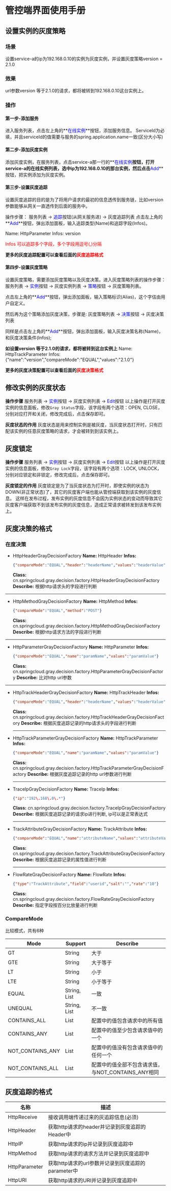 # 管控端界面使用手册
## 设置实例的灰度策略
### 场景
设置service-a的ip为192.168.0.10的实例为灰度实例，并设置灰度策略version = 2.1.0 

### 效果
url参数version 等于2.1.0的请求，都将被转到192.168.0.10这台实例上。

### 操作

#### 第一步-添加服务
进入服务列表，点击左上角的**<font color=blue>在线实例</font>**按钮，添加服务信息。
ServiceId为必填，并且serviceId的值需要与服务的spring.application.name一致(区分大小写)

#### 第二步-添加灰度实例
添加灰度实例，在服务列表，点击service-a那一行的**<font color=blue>在线实例</font>**按钮，打开service-a的在线实例列表，选中ip为192.168.0.10的那台实例，然后点击**<font color=blue>Add</font>**按钮，把实例添加为灰度实例。

#### 第三步-设置灰度追踪
设置灰度追踪的目的是为了将用户请求的最初的信息透传到服务链，比如version参数能够从网关一直透传到后面的服务中。

操作步骤： 服务列表 -> <font color=blue>追踪</font>按钮(从网关服务进) -> 灰度追踪列表
点击左上角的**<font color=blue>Add</font>**按钮，弹出添加面板，输入追踪类型(Name)和追踪字段(Infos)。

Name: HttpParameter
Infos: version

<font color=red>Infos 可以追踪多个字段，多个字段用逗号(,)分隔</font>

**更多的灰度追踪配置可以查看后面的<font color=red>灰度追踪格式</font>**


#### 第四步-设置灰度策略
设置灰度策略，需要添加灰度策略以及灰度决策。进入灰度策略列表的操作步骤：服务列表 -> <font color=blue>实例</font>按钮 -> 灰度实例列表 -> <font color=blue>策略</font>按钮 -> 灰度策略列表。

点击左上角的**<font color=blue>Add</font>**按钮，弹出添加面板，输入策略标识(Alias)，这个字估由用户自定义。


然后再为这个策略添加灰度决策，步骤是: 灰度策略列表 -> <font color=blue>决策</font>按钮 -> 灰度决策列表

同样是点击左上角的**<font color=blue>Add</font>**按钮，弹出添加面板，输入灰度决策名称(Name)，和灰度决策条件(Infos);

**如设置version 等于2.1.0的请求，都将被转到这台实例上**
Name: HttpTrackParameter
Infos: {"name":"version","compareMode":"EQUAL","values":"2.1.0"}

**更多的灰度决策配置可以查看后面的<font color=red>灰度决策格式</font>**






## 修改实例的灰度状态
**操作步骤**
服务列表 -> <font color=blue>实例</font>按钮 -> 灰度实例列表 -> <font color=blue>Edit</font>按钮
以上操作是打开灰度实例的信息面板，修改`Gray Status`字段，该字段有两个选项：OPEN, CLOSE，分别对应打开和关闭，修改完成后，点击保存即可。

**灰度状态的作用**
灰度状态是用来控制实例是被灰度，当灰度状态打开时，只有匹配该实例的任意灰度策略的请求，才会被转到到该实例上。


## 灰度锁定
**操作步骤**
服务列表 -> <font color=blue>实例</font>按钮 -> 灰度实例列表 -> <font color=blue>Edit</font>按钮
以上操作是打开灰度实例的信息面板，修改`Gray Lock`字段，该字段有两个选项：LOCK, UNLOCK，分别对应锁定和非锁定，修改完成后，点击保存即可。

**灰度锁定的作用**
灰度锁定是为了当灰度状态为打开时，即使实例的状态为DOWN(非正常状态)了，其它的灰度客户端也能从管控端获取到该实例的灰度信息。
这样在发布过程，发布实例的灰度信息不会因为实例状态的变动而导致其它灰度客户端获取不到该发布实例的灰度信息，造成正常请求被转发到该发布实例上。



## 灰度决策的格式
### 在度决策
* HttpHeaderGrayDecisionFactory
	**Name:** HttpHeader
	**Infos:** 
	``` json
	{"compareMode":"EQUAL","header":"headerName","values":"headerValue"}
	```
	
	**Class:** cn.springcloud.gray.decision.factory.HttpHeaderGrayDecisionFactory
	**Describe:** 根据http请求头的字段进行判断

---

* HttpMethodGrayDecisionFactory
	**Name:** HttpMethod
	**Infos:** 
	``` json
	{"compareMode":"EQUAL","method":"POST"}
	```
	
	**Class:** cn.springcloud.gray.decision.factory.HttpMethodGrayDecisionFactory
	**Describe:** 根据http请求方法的字段进行判断

---

* HttpParameterGrayDecisionFactory
	**Name:** HttpParameter
	**Infos:** 
	``` json
	{"compareMode":"EQUAL","name":"paramName","values":"paramValue"}
	```
	
	**Class:** cn.springcloud.gray.decision.factory.HttpParameterGrayDecisionFactory
	**Describe:** 比对http url参数

---

* HttpTrackHeaderGrayDecisionFactory
	**Name:** HttpTrackHeader
	**Infos:** 
	``` json
	{"compareMode":"EQUAL","header":"headerName","values":"headerValue"}
	```
	
	**Class:** cn.springcloud.gray.decision.factory.HttpTrackHeaderGrayDecisionFactory
	**Describe:** 根据灰度追踪记录的http请求头的字段进行判断
	
	---
	
* HttpTrackParameterGrayDecisionFactory
	**Name:** HttpTrackParameter
	**Infos:** 
	``` json
	{"compareMode":"EQUAL","name":"paramName","values":"paramValue"}
	```
	**Class:** cn.springcloud.gray.decision.factory.HttpTrackParameterGrayDecisionFactory
	**Describe:** 根据灰度追踪记录的http url参数进行判断
	
	---
	
* TraceIpGrayDecisionFactory
	**Name:** TraceIp
	**Infos:** 
	``` json
	{"ip":"192\.168\.0\.*"}
	```
	**Class:** cn.springcloud.gray.decision.factory.TraceIpGrayDecisionFactory
	**Describe:** 根据灰度追踪记录的请求ip进行判断, ip可以是正常表达式
	
	---
	
* TrackAttributeGrayDecisionFactory
	**Name:** TrackAttribute
	**Infos:** 
	``` json
	{"compareMode":"EQUAL","name":"attributeName","values":"attributeValue"}
	```
	**Class:** cn.springcloud.gray.decision.factory.TrackAttributeGrayDecisionFactory
	**Describe:** 根据灰度追踪记录的属性值进行判断
	
	---
	
* FlowRateGrayDecisionFactory
	**Name:** FlowRate
	**Infos:** 
	``` json
	{"type":"TrackAttribute","field":"userid","salt":"","rate":"10"}
	```
	**Class:** cn.springcloud.gray.decision.factory.FlowRateGrayDecisionFactory
	**Describe:** 指定字段按百分比放量进行判断
	


### CompareMode
比较模式，共有6种

Mode | Support | Describe
--- | --- | ---
GT | String | 大于
GTE | String | 大于等于
LT | String | 小于
LTE | String | 小于等于
EQUAL | String, List | 一致
UNEQUAL | String, List | 不一致
CONTAINS_ALL | List | 配置中的值包含请求中的所有值
CONTAINS_ANY | List | 配置中的值至少包含请求值中的一个
NOT_CONTAINS_ANY | List | 配置中的值没有包含请求值中的任何一个
NOT_CONTAINS_ALL | List | 配置中的值全部不包含请求值，与NOT_CONTAINS_ANY相同




## 灰度追踪的格式
名称 | 描述
--- | ---
HttpReceive | 接收调用端传递过来的灰追踪信息(必须)
HttpHeader | 获取http请求的header并记录到灰度追踪的Header中
HttpIP | 获取http请求的ip并记录到灰度追踪中
HttpMethod | 获取http请求的请求方法并记录到灰度追踪中
HttpParameter | 获取http请求的url参数并记录到灰度追踪的parameter中
HttpURI | 获取http请求的URI并记录到灰度追踪中


